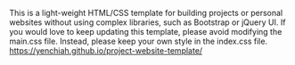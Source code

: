 This is a light-weight HTML/CSS template for building projects or personal websites without using complex libraries, such as Bootstrap or jQuery UI. If you would love to keep updating this template, please avoid modifying the main.css file. Instead, please keep your own style in the index.css file.<br />
https://yenchiah.github.io/project-website-template/
